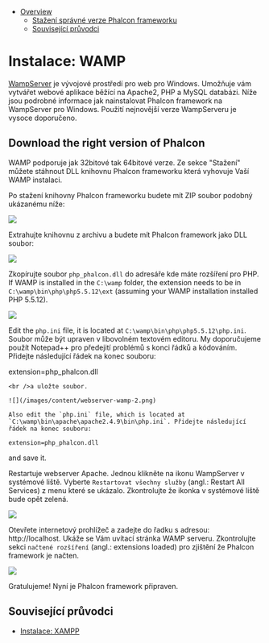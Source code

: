 <div class='article-menu'>
  <ul>
    <li>
      <a href="#overview">Overview</a> <ul>
        <li>
          <a href="#phalcon">Stažení správné verze Phalcon frameworku</a>
        </li>
        <li>
          <a href="#related">Související průvodci</a>
        </li>
      </ul>
    </li>
  </ul>
</div>

<a name='overview'></a>

# Instalace: WAMP

[WampServer](http://www.wampserver.com/en/) je vývojové prostředí pro web pro Windows. Umožňuje vám vytvářet webové aplikace běžící na Apache2, PHP a MySQL databázi. Níže jsou podrobné informace jak nainstalovat Phalcon framework na WampServer pro Windows. Použití nejnovější verze WampServeru je vysoce doporučeno.

<a name='phalcon'></a>

## Download the right version of Phalcon

WAMP podporuje jak 32bitové tak 64bitové verze. Ze sekce "Stažení" můžete stáhnout DLL knihovnu Phalcon frameworku která vyhovuje Vaší WAMP instalaci.

Po stažení knihovny Phalcon frameworku budete mít ZIP soubor podobný ukázanému níže:

![](/images/content/webserver-xampp-1.png)

Extrahujte knihovnu z archivu a budete mít Phalcon framework jako DLL soubor:

![](/images/content/webserver-xampp-2.png)

Zkopírujte soubor `php_phalcon.dll` do adresáře kde máte rozšíření pro PHP. If WAMP is installed in the `C:\wamp` folder, the extension needs to be in `C:\wamp\bin\php\php5.5.12\ext` (assuming your WAMP installation installed PHP 5.5.12).

![](/images/content/webserver-wamp-1.png)

Edit the `php.ini` file, it is located at `C:\wamp\bin\php\php5.5.12\php.ini`. Soubor může být upraven v libovolném textovém editoru. My doporučujeme použít Notepad++ pro předejití problémů s konci řádků a kódováním. Přidejte následující řádek na konec souboru:

extension=php_phalcon.dll

    <br />a uložte soubor.

    ![](/images/content/webserver-wamp-2.png)

    Also edit the `php.ini` file, which is located at `C:\wamp\bin\apache\apache2.4.9\bin\php.ini`. Přidejte následující řádek na konec souboru:

    extension=php_phalcon.dll

and save it.

Restartuje webserver Apache. Jednou klikněte na ikonu WampServer v systémové liště. Vyberte `Restartovat všechny služby` (angl.: Restart All Services) z menu které se ukázalo. Zkontrolujte že ikonka v systémové liště bude opět zelená.

![](/images/content/webserver-wamp-3.png)

Otevřete internetový prohlížeč a zadejte do řadku s adresou: http://localhost. Ukáže se Vám uvítací stránka WAMP serveru. Zkontrolujte sekci `načtené rozšíření` (angl.: extensions loaded) pro zjištění že Phalcon framework je načten.

![](/images/content/webserver-wamp-4.png)

Gratulujeme! Nyní je Phalcon framework připraven.

<a name='related'></a>

## Související průvodci

- [Instalace: XAMPP](/[[language]]/[[version]]/webserver-xampp)